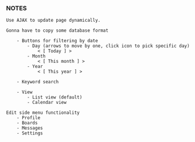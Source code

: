 ### NOTES

	Use AJAX to update page dynamically.

	Gonna have to copy some database format

		- Buttons for filtering by date
			- Day (arrows to move by one, click icon to pick specific day)
				< [ Today ] >
			- Month 
				< [ This month ] >
			- Year
				< [ This year ] >

		- Keyword search

		- View
			- List view (default)
			- Calendar view

	Edit side menu functionality
		- Profile
		- Boards
		- Messages
		- Settings